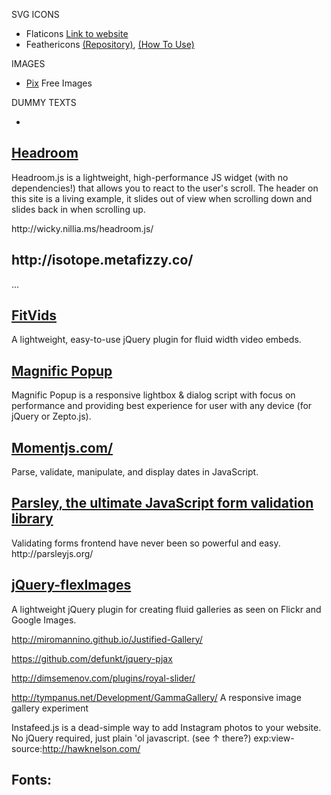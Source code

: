 

SVG ICONS

- Flaticons <a href="https://www.flaticon.com/">Link to website</a>
- Feathericons <a href="https://feathericons.com/">(Repository)</a>, <a href="https://github.com/feathericons/feather#api-reference">(How To Use)</a>

IMAGES

- <a href="https://www.flaticon.com/">Pix</a> Free Images

DUMMY TEXTS

- 

<h2><a href="http://wicky.nillia.ms/headroom.js/">Headroom</a></h2>
<p>Headroom.js is a lightweight, high-performance JS widget (with no dependencies!) that allows you to react to the user's scroll. The header on this site is a living example, it slides out of view when scrolling down and slides back in when scrolling up.</p>
http://wicky.nillia.ms/headroom.js/

<h2>http://isotope.metafizzy.co/</h2>

...

<h2><a href="http://fitvidsjs.com/">FitVids</a></h2>
<p>A lightweight, easy-to-use jQuery plugin for fluid width video embeds.</p>


<h2><a href="http://dimsemenov.com/plugins/magnific-popup/">Magnific Popup</a></h2>
<p>Magnific Popup is a responsive lightbox & dialog script with focus on performance and providing best experience for user with any device
(for jQuery or Zepto.js).</p>


<h2><a href="http://momentjs.com/">Momentjs.com/</a></h2>
<p>Parse, validate, manipulate, and display dates in JavaScript.</p>

<h2><a href="http://parsleyjs.org/">Parsley, the ultimate JavaScript form validation library</a></h2>
<p>Validating forms frontend have never been so powerful and easy.
http://parsleyjs.org/</p>


<h2><a href="https://github.com/Pixabay/jQuery-flexImages">jQuery-flexImages</a></h2>
<p>A lightweight jQuery plugin for creating fluid galleries as seen on Flickr and Google Images.</p>


http://miromannino.github.io/Justified-Gallery/


https://github.com/defunkt/jquery-pjax


http://dimsemenov.com/plugins/royal-slider/

http://tympanus.net/Development/GammaGallery/
A responsive image gallery experiment

Instafeed.js is a dead-simple way to add Instagram photos to your website. No jQuery required, just plain 'ol javascript. (see ↑ there?)
exp:view-source:http://hawknelson.com/

<h2>Fonts:<h2>

<link href="https://fonts.googleapis.com/css?family=Poppins" rel="stylesheet">

